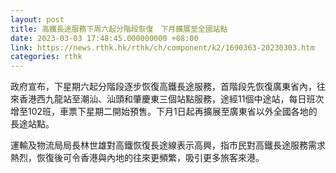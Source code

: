 ```yaml
---
layout: post
title: 高鐵長途服務下周六起分階段恢復　下月擴展至全國站點
date: 2023-03-03 17:48:45.000000000 +08:00
link: https://news.rthk.hk/rthk/ch/component/k2/1690363-20230303.htm
categories: rthk
---
```


政府宣布，下星期六起分階段逐步恢復高鐵長途服務，首階段先恢復廣東省內，往來香港西九龍站至潮汕、汕頭和肇慶東三個站點服務，途經11個中途站，每日班次增至102班，車票下星期二開始預售。下月1日起再擴展至廣東省以外全國各地的長途站點。

運輸及物流局局長林世雄對高鐵恢復長途線表示高興，指市民對高鐵長途服務需求熱烈，恢復後可令香港與內地的往來更頻繁，吸引更多旅客來港。
